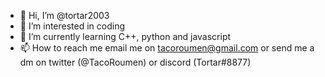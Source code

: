 - 👋 Hi, I’m @tortar2003
- 👀 I’m interested in coding
- 🌱 I’m currently learning C++, python and javascript
- 📫 How to reach me email me on tacoroumen@gmail.com or send me a dm on twitter (@TacoRoumen) or discord (Tortar#8877)
